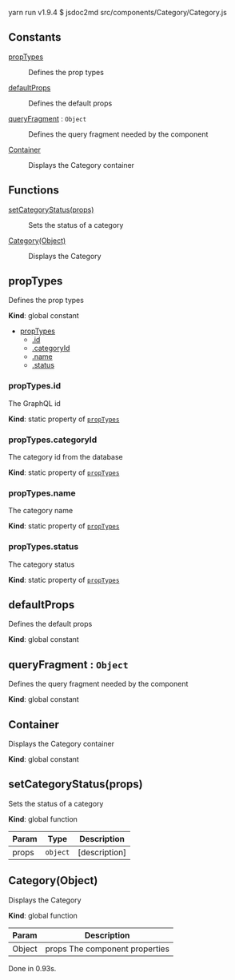 yarn run v1.9.4
$ jsdoc2md src/components/Category/Category.js
## Constants

<dl>
<dt><a href="#propTypes">propTypes</a></dt>
<dd><p>Defines the prop types</p>
</dd>
<dt><a href="#defaultProps">defaultProps</a></dt>
<dd><p>Defines the default props</p>
</dd>
<dt><a href="#queryFragment">queryFragment</a> : <code>Object</code></dt>
<dd><p>Defines the query fragment needed by the component</p>
</dd>
<dt><a href="#Container">Container</a></dt>
<dd><p>Displays the Category container</p>
</dd>
</dl>

## Functions

<dl>
<dt><a href="#setCategoryStatus">setCategoryStatus(props)</a></dt>
<dd><p>Sets the status of a category</p>
</dd>
<dt><a href="#Category">Category(Object)</a></dt>
<dd><p>Displays the Category</p>
</dd>
</dl>

<a name="propTypes"></a>

## propTypes
Defines the prop types

**Kind**: global constant  

* [propTypes](#propTypes)
    * [.id](#propTypes.id)
    * [.categoryId](#propTypes.categoryId)
    * [.name](#propTypes.name)
    * [.status](#propTypes.status)

<a name="propTypes.id"></a>

### propTypes.id
The GraphQL id

**Kind**: static property of [<code>propTypes</code>](#propTypes)  
<a name="propTypes.categoryId"></a>

### propTypes.categoryId
The category id from the database

**Kind**: static property of [<code>propTypes</code>](#propTypes)  
<a name="propTypes.name"></a>

### propTypes.name
The category name

**Kind**: static property of [<code>propTypes</code>](#propTypes)  
<a name="propTypes.status"></a>

### propTypes.status
The category status

**Kind**: static property of [<code>propTypes</code>](#propTypes)  
<a name="defaultProps"></a>

## defaultProps
Defines the default props

**Kind**: global constant  
<a name="queryFragment"></a>

## queryFragment : <code>Object</code>
Defines the query fragment needed by the component

**Kind**: global constant  
<a name="Container"></a>

## Container
Displays the Category container

**Kind**: global constant  
<a name="setCategoryStatus"></a>

## setCategoryStatus(props)
Sets the status of a category

**Kind**: global function  

| Param | Type | Description |
| --- | --- | --- |
| props | <code>object</code> | [description] |

<a name="Category"></a>

## Category(Object)
Displays the Category

**Kind**: global function  

| Param | Description |
| --- | --- |
| Object | props The component properties |

Done in 0.93s.

